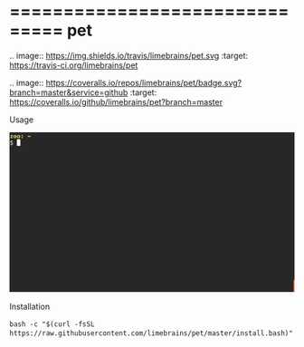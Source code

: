===============================
pet
===============================

.. image:: https://img.shields.io/travis/limebrains/pet.svg
        :target: https://travis-ci.org/limebrains/pet

.. image:: https://coveralls.io/repos/limebrains/pet/badge.svg?branch=master&service=github
  :target: https://coveralls.io/github/limebrains/pet?branch=master

Usage

![Usage](./pet.gif)

Installation

```
bash -c "$(curl -fsSL https://raw.githubusercontent.com/limebrains/pet/master/install.bash)"
```
